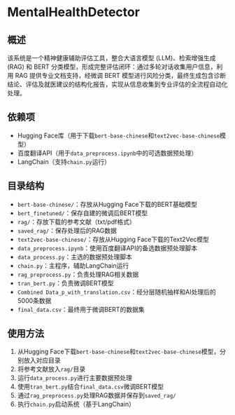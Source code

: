 # MentalHealthDetector

## 概述
该系统是一个精神健康辅助评估工具，整合大语言模型 (LLM)、检索增强生成 (RAG) 和 BERT 分类模型，形成完整评估闭环：通过多轮对话收集用户信息，利用 RAG 提供专业文档支持，经微调 BERT 模型进行风险分类，最终生成包含诊断结论、评估及就医建议的结构化报告，实现从信息收集到专业评估的全流程自动化处理。

## 依赖项
- Hugging Face库（用于下载`bert-base-chinese`和`text2vec-base-chinese`模型）
- 百度翻译API（用于`data_preprocess.ipynb`中的可选数据预处理）
- LangChain（支持`chain.py`运行）

## 目录结构
- `bert-base-chinese/`：存放从Hugging Face下载的BERT基础模型
- `bert_finetuned/`：保存自建的微调后BERT模型
- `rag/`：存放下载的参考文献（txt/pdf格式）
- `saved_rag/`：保存处理后的RAG数据
- `text2vec-base-chinese/`：存放从Hugging Face下载的Text2Vec模型
- `data_preprocess.ipynb`：使用百度翻译API的备选数据预处理脚本
- `data_process.py`：主选的数据预处理脚本
- `chain.py`：主程序，辅助LangChain运行
- `rag_preprocess.py`：负责处理RAG相关数据
- `tran_bert.py`：负责微调BERT模型
- `Combined Data_p_with_translation.csv`：经分层随机抽样和AI处理后的5000条数据
- `final_data.csv`：最终用于微调BERT的数据集

## 使用方法
1. 从Hugging Face下载`bert-base-chinese`和`text2vec-base-chinese`模型，分别放入对应目录
2. 将参考文献放入`rag/`目录
3. 运行`data_process.py`进行主要数据预处理
4. 使用`tran_bert.py`结合`final_data.csv`微调BERT模型
5. 通过`rag_preprocess.py`处理RAG数据并保存到`saved_rag/`
6. 执行`chain.py`启动系统（基于LangChain）
